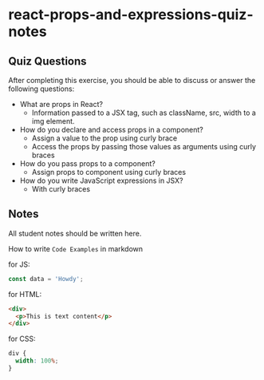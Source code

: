 # react-props-and-expressions-quiz-notes

## Quiz Questions

After completing this exercise, you should be able to discuss or answer the following questions:

- What are props in React?
  - Information passed to a JSX tag, such as className, src, width to a img element.
- How do you declare and access props in a component?
  - Assign a value to the prop using curly brace
  - Access the props by passing those values as arguments using curly braces
- How do you pass props to a component?
  - Assign props to component using curly braces
- How do you write JavaScript expressions in JSX?
  - With curly braces

## Notes

All student notes should be written here.

How to write `Code Examples` in markdown

for JS:

```javascript
const data = 'Howdy';
```

for HTML:

```html
<div>
  <p>This is text content</p>
</div>
```

for CSS:

```css
div {
  width: 100%;
}
```
